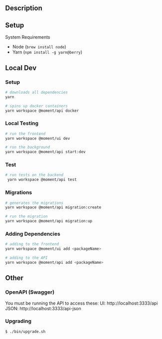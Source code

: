 ## Description

## Setup

System Requirements
- Node (`brew install node`)
- Yarn (`npm install -g yarn@berry`)


## Local Dev

### Setup

```bash
# downloads all dependencies
yarn

# spins up docker containers
yarn workspace @moment/api docker
```

### Local Testing

```bash
# run the frontend
yarn workspace @moment/ui dev

# run the background
yarn workspace @moment/api start:dev
```

### Test

```bash
# run tests on the backend
 yarn workspace @moment/api test
```

### Migrations

```bash
# generates the migrations
yarn workspace @moment/api migration:create

# run the migration
yarn workspace @moment/api migration:up
```

### Adding Dependencies

```bash
# adding to the frontend
yarn workspace @moment/ui add <packageName>

# adding to the API
yarn workspace @moment/api add <packageName>
```


## Other

### OpenAPI (Swagger)
You must be running the API to access these:
UI: http://localhost:3333/api
JSON: http://localhost:3333/api-json

### Upgrading

```bash
$ ./bin/upgrade.sh
```
